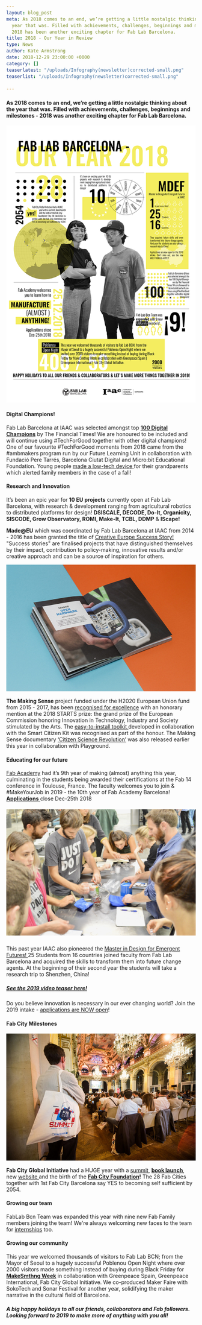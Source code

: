 ```yaml
---
layout: blog_post
meta: As 2018 comes to an end, we’re getting a little nostalgic thinking about the
  year that was. Filled with achievements, challenges, beginnings and milestones -
  2018 has been another exciting chapter for Fab Lab Barcelona.
title: 2018 - Our Year in Review
type: News
author: Kate Armstrong
date: 2018-12-29 23:00:00 +0000
category: []
teaserlatest: "/uploads/Infography(newsletter)corrected-small.png"
teaserlist: "/uploads/Infography(newsletter)corrected-small.png"

---
```

#### As 2018 comes to an end, we’re getting a little nostalgic thinking about the year that was. Filled with achievements, challenges, beginnings and milestones - 2018 was another exciting chapter for Fab Lab Barcelona.

![](/uploads/Infography(newsletter)corrected-small.png)

#### Digital Champions!

Fab Lab Barcelona at IAAC was selected amongst top [**100 Digital Champions**](https://www.ft.com/content/6d68a236-e153-11e8-8e70-5e22a430c1ad) by The Financial Times! We are honoured to be included and will continue using #TechForGood together with other digital champions! One of our favourite #TechForGood moments from 2018 came from the #ambmakers program run by our Future Learning Unit in collaboration with Fundació Pere Tarrés, Barcelona Ciutat Digital and Micro:bit Educational Foundation. Young people [made a low-tech device ](https://twitter.com/FutureLearningU/status/1062623312365400065)for their grandparents which alerted family members in the case of a fall!

#### Research and Innovation

It’s been an epic year for **10 EU projects** currently open at Fab Lab Barcelona, with research & development ranging from agricultural robotics to distributed platforms for design! **DSISCALE, DECODE, Do-It, Organicity, SISCODE, Grow Observatory, ROMI, Make-It, TCBL, DDMP** & **IScape!**

**Made@EU** which was coordinated by Fab Lab Barcelona at IAAC from 2014 - 2016 has been granted the title of [Creative Europe Success Story!](http://ec.europa.eu/programmes/creative-europe/projects/ce-project-details/#project/552170-CREA-1-2014-1-ES-CULT-COOP1) "Success stories" are finalised projects that have distinguished themselves by their impact, contribution to policy-making, innovative results and/or creative approach and can be a source of inspiration for others.

![](/uploads/40841347272_7c303df8fb_z.jpg)

**The Making Sense** project funded under the H2020 European Union fund from 2015 - 2017, has been [recognised for excellence](https://starts-prize.aec.at/en/making-sense-citizen-sensing-toolkit/) with an honorary mention at the 2018 STARTS prize: the grand prize of the European Commission honoring Innovation in Technology, Industry and Society stimulated by the Arts. The [easy-to-install toolkit ](http://making-sense.eu/publication_categories/toolkit/)developed in collaboration with the Smart Citizen Kit was recognised as part of the honour. The Making Sense documentary [‘Citizen Science Revolution’](https://www.youtube.com/watch?v=hvn5LyACUYw) was also released earlier this year in collaboration with Playground.

#### **Educating for our future**

[Fab Academy](https://fablabbcn.org/fab_academy_18.html) had it’s 9th year of making (almost) anything this year, culminating in the students being awarded their certifications at the Fab 14 conference in Toulouse, France. The faculty welcomes you to join & #MakeYourJob in 2019 - the 10th year of Fab Academy Barcelona! [**Applications** ](https://form.jotformeu.com/FabAcademy/2019-students-application)close Dec-25th 2018

##### ![](/uploads/fullsizeoutput_3cc.jpeg)

This past year IAAC also pioneered the [Master in Design for Emergent Futures! ](https://iaac.net/educational-programmes/masters-programmes/master-in-design-for-emergent-futures-mdef/)25 Students from 16 countries joined faculty from Fab Lab Barcelona and acquired the skills to transform them into future change agents. At the beginning of their second year the students will take a research trip to Shenzhen, China!

##### [See the 2019 video teaser here!](https://youtu.be/nsv7OzujbLE)

Do you believe innovation is necessary in our ever changing world? Join the 2019 intake - [applications are NOW open](https://iaac.net/educational-programmes/masters-programmes/master-in-design-for-emergent-futures-mdef/)!

#### **Fab City Milestones**

![](/uploads/41656212660_a053866874_z.jpg)

**Fab City Global Initiative** had a HUGE year with a [summit](https://summit.fabcity.paris/), [**book launch**](https://www.peecho.com/checkout/154028456915119538/457294/fab-city-the-mass-distributed-of-almost-everything), new [website ](www.fab.city)and the birth of the [**Fab City Foundation**](https://blog.fab.city/fab-foundation-launch-in-e-estonia-4ece89d8ff5a)**!** The 28 Fab Cities together with 1st Fab City Barcelona say YES to becoming self sufficient by 2054.

#### **Growing our team**

FabLab Bcn Team was expanded this year with nine new Fab Family members joining the team! We're always welcoming new faces to the team for [internships](https://fablabbcn.org/work_with_us.html) too.

#### **Growing our community**

This year we welcomed thousands of visitors to Fab Lab BCN; from the Mayor of Seoul to a hugely successful Poblenou Open Night where over 2000 visitors made something instead of buying during Black Friday for [**MakeSmthng Week**](https://medium.com/@makesmthng/lets-makechangenow-9ae6ef461894) in collaboration with Greenpeace Spain, Greenpeace International, Fab City Global Initiative. We co-produced Maker Faire with SokoTech and Sonar Festival for another year, solidifying the maker narrative in the cultural field of Barcelona.

##### A big happy holidays to all our friends, collaborators and Fab followers. Looking forward to 2019 to make more of anything with you all!